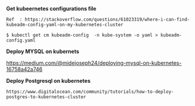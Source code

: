 **Get kubeernetes configurations file**

    Ref  : https://stackoverflow.com/questions/61023319/where-i-can-find-kubeadm-config-yaml-on-my-kubernetes-cluster

    $ kubectl get cm kubeadm-config  -n kube-system -o yaml > kubeadm-config.yaml



**Deploy MYSQL on kubernets**

https://medium.com/@midejoseph24/deploying-mysql-on-kubernetes-16758a42a746



**Deploy Postgresql on kubernetes**


    https://www.digitalocean.com/community/tutorials/how-to-deploy-postgres-to-kubernetes-cluster
